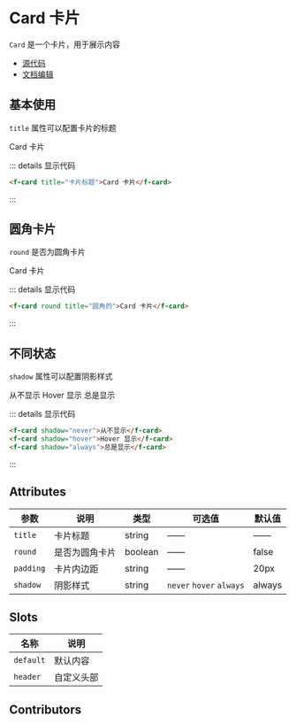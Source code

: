# Card 卡片

`Card` 是一个卡片，用于展示内容

- [源代码](https://github.com/FightingDesign/fighting-design/tree/master/packages/fighting-design/card)
- [文档编辑](https://github.com/FightingDesign/fighting-design/blob/master/docs/docs/components/card.md)

## 基本使用

`title` 属性可以配置卡片的标题

<f-card title="卡片标题">Card 卡片</f-card>

::: details 显示代码

```html
<f-card title="卡片标题">Card 卡片</f-card>
```

:::

## 圆角卡片

`round` 是否为圆角卡片

<f-card round title="圆角的">Card 卡片</f-card>

::: details 显示代码

```html
<f-card round title="圆角的">Card 卡片</f-card>
```

:::

## 不同状态

`shadow` 属性可以配置阴影样式

<f-card shadow="never">从不显示</f-card>
<f-card shadow="hover">Hover 显示</f-card>
<f-card shadow="always">总是显示</f-card>

::: details 显示代码

```html
<f-card shadow="never">从不显示</f-card>
<f-card shadow="hover">Hover 显示</f-card>
<f-card shadow="always">总是显示</f-card>
```

:::

## Attributes

| 参数      | 说明           | 类型    | 可选值                   | 默认值 |
| --------- | -------------- | ------- | ------------------------ | ------ |
| `title`   | 卡片标题       | string  | ——                       | ——     |
| `round`   | 是否为圆角卡片 | boolean | ——                       | false  |
| `padding` | 卡片内边距     | string  | ——                       | 20px   |
| `shadow`  | 阴影样式       | string  | `never` `hover` `always` | always |

## Slots

| 名称      | 说明       |
| --------- | ---------- |
| `default` | 默认内容   |
| `header`  | 自定义头部 |

## Contributors

<a href="https://github.com/Tyh2001" target="_blank">
  <f-avatar round src="https://avatars.githubusercontent.com/u/73180970?v=4" />
</a>

<a href="https://github.com/konvyi" target="_blank">
  <f-avatar round src="https://avatars.githubusercontent.com/u/44802220?v=4" />
</a>

<style scoped>
  .f-card {
    margin: 15px;
  }
</style>
